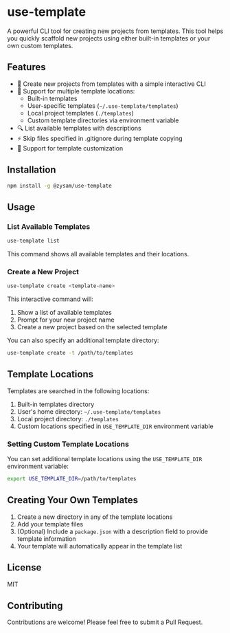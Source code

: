 # use-template
A powerful CLI tool for creating new projects from templates. This tool helps you quickly scaffold new projects using either built-in templates or your own custom templates.

## Features

- 🚀 Create new projects from templates with a simple interactive CLI
- 📁 Support for multiple template locations:
  - Built-in templates
  - User-specific templates (`~/.use-template/templates`)
  - Local project templates (`./templates`)
  - Custom template directories via environment variable
- 🔍 List available templates with descriptions
- ⚡ Skip files specified in .gitignore during template copying
- 💪 Support for template customization

## Installation

```bash
npm install -g @zysam/use-template
```
## Usage

### List Available Templates

```bash
use-template list
```
This command shows all available templates and their locations.

### Create a New Project

```bash
use-template create <template-name>
```
This interactive command will:
1. Show a list of available templates
2. Prompt for your new project name
3. Create a new project based on the selected template

You can also specify an additional template directory:

```bash
use-template create -t /path/to/templates
```

## Template Locations

Templates are searched in the following locations:

1. Built-in templates directory
2. User's home directory: `~/.use-template/templates`
3. Local project directory: `./templates`
4. Custom locations specified in `USE_TEMPLATE_DIR` environment variable

### Setting Custom Template Locations

You can set additional template locations using the `USE_TEMPLATE_DIR` environment variable:

```bash
export USE_TEMPLATE_DIR=/path/to/templates
```

## Creating Your Own Templates

1. Create a new directory in any of the template locations
2. Add your template files
3. (Optional) Include a `package.json` with a description field to provide template information
4. Your template will automatically appear in the template list

## License

MIT

## Contributing

Contributions are welcome! Please feel free to submit a Pull Request.
